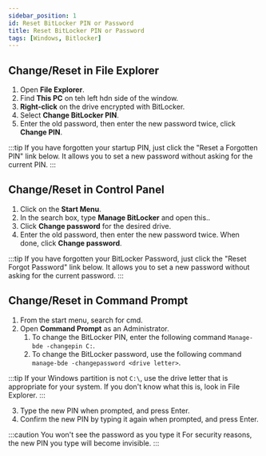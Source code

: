```yaml
---
sidebar_position: 1
id: Reset BitLocker PIN or Password
title: Reset BitLocker PIN or Password
tags: [Windows, Bitlocker]
---
```


## Change/Reset  in File Explorer

1. Open **File Explorer**.
2. Find **This PC** on teh left hdn side of the window.
3. **Right-click** on the drive encrypted with BitLocker.
4. Select **Change BitLocker PIN**.
5. Enter the old password, then enter the new password twice, click **Change PIN**.

:::tip
If you have forgotten your startup PIN, just click the "Reset a Forgotten PIN" link below. It allows you to set a new password without asking for the current PIN.
:::

## Change/Reset in Control Panel

1. Click on the **Start Menu**.
2. In the search box, type **Manage BitLocker** and open this..
3. Click **Change password** for the desired drive.
4. Enter the old password, then enter the new password twice. When done, click **Change password**.

:::tip
If you have forgotten your BitLocker Password, just click the "Reset Forgot Password" link below. It allows you to set a new password without asking for the current password.
:::

## Change/Reset in Command Prompt

1. From the start menu, search for cmd.
2. Open **Command Prompt** as an Administrator.
   1. To change the BitLocker PIN, enter the following command `Manage-bde -changepin C:`.
   2. To change the BitLocker password, use the following command `manage-bde -changepassword <drive letter>`.

:::tip
If your Windows partition is not `C:\`, use the drive letter that is appropriate for your system. If you don't know what this is, look in File Explorer.
:::

3. Type the new PIN when prompted, and press Enter. 
4. Confirm the new PIN by typing it again when prompted, and press Enter. 

:::caution You won't see the password as you type it
For security reasons, the new PIN you type will become invisible.
:::